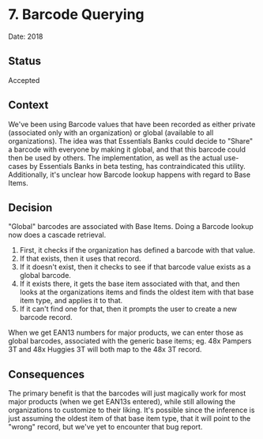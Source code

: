 # 7. Barcode Querying

Date: 2018

## Status

Accepted

## Context

We've been using Barcode values that have been recorded as either private (associated only with an organization) or global (available to all organizations). The idea was that Essentials Banks could decide to "Share" a barcode with everyone by making it global, and that this barcode could then be used by others. The implementation, as well as the actual use-cases by Essentials Banks in beta testing, has contraindicated this utility. Additionally, it's unclear how Barcode lookup happens with regard to Base Items.

## Decision

"Global" barcodes are associated with Base Items. Doing a Barcode lookup now does a cascade retrieval. 
 
 1. First, it checks if the organization has defined a barcode with that value. 
 2. If that exists, then it uses that record. 
 3. If it doesn't exist, then it checks to see if that barcode value exists as a global barcode. 
 4. If it exists there, it gets the base item associated with that, and then looks at the organizations items and finds the oldest item with that base item type, and applies it to that. 
 5. If it can't find one for that, then it prompts the user to create a new barcode record.

When we get EAN13 numbers for major products, we can enter those as global barcodes, associated with the generic base items; eg. 48x Pampers 3T and 48x Huggies 3T will both map to the 48x 3T record. 

## Consequences

The primary benefit is that the barcodes will just magically work for most major products (when we get EAN13s entered), while still allowing the organizations to customize to their liking. It's possible since the inference is just assuming the oldest item of that base item type, that it will point to the "wrong" record, but we've yet to encounter that bug report.